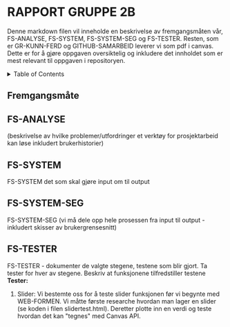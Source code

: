 # RAPPORT GRUPPE 2B #

Denne markdown filen vil inneholde en beskrivelse av fremgangsmåten vår, FS-ANALYSE, FS-SYSTEM, FS-SYSTEM-SEG og FS-TESTER. Resten, som er GR-KUNN-FERD og GITHUB-SAMARBEID leverer vi som pdf i canvas. Dette er for å gjøre oppgaven oversiktelig og inkludere det innholdet som er mest relevant til oppgaven i repositoryen. 


<!-- TABLE OF CONTENTS -->
<details>
  <summary>Table of Contents</summary>
  <ol>
    <li>
      <a href="#Fremgangsmåte">Om prosjektet</a>
    <li>
      <a href="#fs-analyse">FS-ANALYSE</a>
    <li><a href="#fs-system">FS-SYSTEM</a></li>
    <ul>
        <li><a href="#fs-system-seg">FS-SYSTEM-SEG</a></li>
      </ul>
    </li>
    <li><a href="#fs-tester">FS-TESTER</a></li>
    <li><a href="#nettsiden-vår">Nettsiden vår</a></li>
    <li><a href="#license">License</a></li>
    <li><a href="#contact">Contact</a></li>
    <li><a href="#acknowledgments">Acknowledgments</a></li>
  </ol>
</details>


<!-- Fremgangsmåte -->
## Fremgangsmåte


<!-- FS-ANALYSE -->
## FS-ANALYSE
(beskrivelse av hvilke problemer/utfordringer et verktøy for prosjektarbeid kan løse inkludert brukerhistorier)

<!-- FS-SYSTEM -->
## FS-SYSTEM
FS-SYSTEM 
det som skal gjøre input om til output

## FS-SYSTEM-SEG
FS-SYSTEM-SEG
(vi må dele opp hele prosessen fra input til output - inkludert skisser av brukergrensesnitt)

<!-- FS-TESTER -->
## FS-TESTER
FS-TESTER - dokumenter de valgte stegene, testene som blir gjort. Ta tester for hver av stegene. Beskriv at funksjonene tilfredstiller testene
__Tester:__
1. Slider: Vi bestemte oss for å teste slider funksjonen før vi begynte med WEB-FORMEN. Vi måtte første researche hvordan man lager en slider (se koden i filen slidertest.html). Deretter plotte inn en verdi og teste hvordan det kan "tegnes" med Canvas API.
